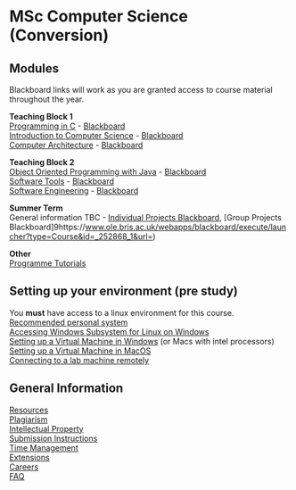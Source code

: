 # MSc Computer Science (Conversion)

## Modules
Blackboard links will work as you are granted access to course material throughout the year.

**Teaching Block 1**  
[Programming in C](https://cs-uob.github.io/PGT/TB1/Programming%20in%20C) - [Blackboard](https://www.ole.bris.ac.uk/webapps/blackboard/execute/launcher?type=Course&id=_252851_1&url=)  
[Introduction to Computer Science](https://cs-uob.github.io/PGT/TB1/Intro2CS) - [Blackboard](https://www.ole.bris.ac.uk/webapps/blackboard/execute/launcher?type=Course&id=_252886_1&url=)  
[Computer Architecture](https://cs-uob.github.io/PGT/TB1/Comp-Arch) - [Blackboard](https://www.ole.bris.ac.uk/webapps/blackboard/execute/launcher?type=Course&id=_252850_1&url=)  

**Teaching Block 2**  
[Object Oriented Programming with Java](https://cs-uob.github.io/PGT/TB2/java) - [Blackboard](https://www.ole.bris.ac.uk/webapps/blackboard/execute/launcher?type=Course&id=_252884_1&url=)  
[Software Tools](https://cs-uob.github.io/PGT/TB2/Software-Tools) - [Blackboard](https://www.ole.bris.ac.uk/webapps/blackboard/execute/launcher?type=Course&id=_252885_1&url=)  
[Software Engineering](https://cs-uob.github.io/PGT/TB2/Software-Engineering) - [Blackboard](https://www.ole.bris.ac.uk/webapps/blackboard/execute/launcher?type=Course&id=_252867_1&url=)

**Summer Term**  
General information TBC - [Individual Projects Blackboard](https://www.ole.bris.ac.uk/webapps/blackboard/execute/launcher?type=Course&id=_252868_1&url=), [Group Projects Blackboard]9https://www.ole.bris.ac.uk/webapps/blackboard/execute/launcher?type=Course&id=_252868_1&url=)  

**Other**  
[Programme Tutorials](https://cs-uob.github.io/PGT/Programme-Tutorials/Programme-Tutorials)

## Setting up your environment (pre study)  
You **must** have access to a linux environment for this course.  
[Recommended personal system](https://cs-uob.github.io/PGT/General-Info/your-system)  
[Accessing Windows Subsystem for Linux on Windows](https://cs-uob.github.io/PGT/Setup/WSL)  
[Setting up a Virtual Machine in Windows](https://cs-uob.github.io/PGT/Setup/WindowsVM) (or Macs with intel processors)  
[Setting up a Virtual Machine in MacOS](https://cs-uob.github.io/PGT/Setup/MacVM)  
[Connecting to a lab machine remotely](https://cs-uob.github.io/PGT/Setup/ssh)

## General Information  
[Resources](https://cs-uob.github.io/PGT/General-Info/Resources)  
[Plagiarism](https://cs-uob.github.io/PGT/General-Info/Plagiarism)  
[Intellectual Property](https://cs-uob.github.io/PGT/General-Info/IP)  
[Submission Instructions](https://cs-uob.github.io/PGT/General-Info/Submissions)  
[Time Management](https://cs-uob.github.io/PGT/General-Info/Time-Management)  
[Extensions](https://cs-uob.github.io/PGT/General-Info/Extensions)  
[Careers](https://cs-uob.github.io/PGT/General-Info/Careers)  
[FAQ](https://cs-uob.github.io/PGT/General-Info/FAQ)
